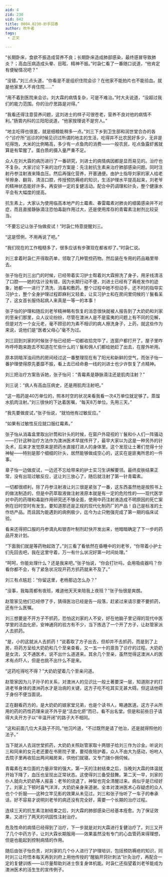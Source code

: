 ```yaml
---
aid: 4
zid: 230
uid: 842
title: 0004.0230-妙手回春
author: 吹牛者
tags: 
 - 正文

---
```




  “长期卧床，食欲不振造成营养不良；长期卧床造成肺部感染，最终感冒导致肺炎？；高血压病造成头晕、目眩、精神不振。”时袅仁看了一番随口说道，“他肯定有便秘情况吧？”

  “没错，”刘三点头道，“你看是不是组织住院会诊？在他家不能拍片也不能验血。就是他家里人不肯住院……”

  “用不着到医院来会诊。刘大霖的病情复杂，可是不难治。”时大夫说道，“没超过我们的能力范围。你的治疗思路是对得。”

  “我看还得注意营养问题，这刘进士的样子可很苍老，营养不良对他的病情不利。”肠胃内科的兰阳阳说道，“他家按理说不是穷人。”

  “地主吃得也很差，就是细粮能稍多一点。”刘三下乡到卫生部和润世堂合办的各个“诊疗所”巡诊的时候见识过所谓的地主的生活，吃得并不比农民好多少，无非是吃得饱，大米的比例略高，多少有一点鱼肉的消费——一般农民，吃点鱼露虾酱就算是有荤腥了。蛋白质的摄入量严重不足。

  众人在刘大霖的病历进行了一番研究，刘进士的病情病因都是显而易见的。治疗也不复杂。大家讨论下来的治疗方案是：先注射抗生素来治疗肺部感染问题。同时注射丹参注射液来降血压。然后再强化营养，开塞通便。由护士指导刘家的家人给老爷擦身、翻背、清洁口腔，传授预防褥疮的知识，生活护理水平提高起来，刘老爷的精神状态能好许多。再安排一定的复健活动。配合中药调理和针灸，整个健康水平会有大幅度的提高。

  抗生素上，大家认为使用临高本地产的土霉素、春雷霉素对肺炎的细菌感染并不对症，而且直接静脉滴注恐怕毒副作用过大，还是使用库存的青霉素注射剂比较妥当。

  “不要忘记让张子怡做皮试！”时袅仁特意提醒刘三。

  “这是惯例，不用再说了吧。”

  “我们现在的工作粗糙多了，很多应该有步骤现在都省却了。”时袅仁说。

  刘三拿着时袅仁开得取药单，领取了几种管控药物。然后装在专用的药品箱里带去。

  张子怡在刘三出门的时候，已经带着实习护士帮着刘大霖擦洗了身子，用牙线清洁了口腔——她的估计没有错，因为长期行动不便，刘进士已经有了褥疮发作的迹象，她都一一进行了清洗、消毒和敷药。整个过程中她不但动手，还不时的指导实习护士，整个全身护理过程即麻利又轻柔，让实习护士和在房间里伺候的丫鬟看呆了，这女首长服侍起病人来真是一等一的本事！

  张子怡的护理和随后刘老爷精神略有恢复的消息很快就被人报告到了大奶奶和刘家的至亲们那里，众人议论纷纷，尽管在澳洲人是不是蛮夷的问题上有不同的见解，但是对方一个女元老，毫不顾忌的为素不相识的病人擦洗身子，上药，就这些作为来说，说他们是“医者父母心”毫不为过。

  刘三回到刘家的时候张子怡已经把一切都收拾完毕了，连窗户都打开了。屋子里咋咋呼呼跑来跑去不知道在忙些什么的丫鬟和佣人们都给她赶了出去，在屋外听用。

  原本阴暗浑浊闷热的房间经过这一番整理现在有了阳光和新鲜的空气，而张子怡一番护理使得原先萎靡不振，看上去已经命悬一线的刘进士也少许恢复了点精神。

  刘三把治疗方案告诉她，张子怡问：“青霉素是静脉滴注还是肌肉注射？”

  刘三说：“病人有高血压病史，还是用肌肉注射吧。”

  “这一瓶药是40万单位的，照本时空的状况来看我看一次4万单位就足够了。蒸馏水肌肉注射。”刘三很快的下达着医嘱，“每天8万单位。先用三天。”

  “我先要做皮试，”张子怡说，“就怕他有过敏反应。”

  “如果有过敏性反应就口服红霉素。”

  张子怡从消毒盒里取出针筒和针头的时候，在窗户外窥视的丫鬟和仆人们一阵骚动——打针这种治疗方法作为澳洲医术早就传开了，最早大家以为这是一种另外的针灸术，后来才发觉原来是把药水直接打进人的身体里。这个发现让土著们觉得十分神秘——特别是那个细细的针头，居然能够做成空心的，这实在是匪夷所思的一件事。

  章子怡一边做皮试，一边还不忘给带来的护士实习生讲解要领。最终皮肤结果正常，没有出现过敏反应，这让刘三放心了，随后就注射了第一针青霉素。

  一切都很顺利，除了丹参注射液让刘三很是紧张了一番，这东西虽然他是按照书上的做法制造的，但是中药萃取液做注射液原本就是有一定的危险性的——现代医学对中药的药理和毒副作用研究还不够全面，使用中药注射液造成不明原因的死亡案例在旧时空时有发生。要知道那还是正规的现代化制药厂的产品！自己是标准的土作坊产品。而且因为能遇到的病例极少，迄今为止只勉强完成了第一期的临床试验。

  看来还得把口服的丹参滴丸和银杏叶制剂赶快开发出来，他暗暗确定了下一步的药品开发计划。

  “下面我们就是等药物起效了。”刘三看了看依然在昏睡中的刘老爷，“你带着小护士们先回去吧，我在这里守着，万一有什么状况好第一时间处理。”

  “呵呵，你能处理什么？还是我来吧。”张子怡说，“你会打针吗，会用吸痰器吗？你看你都不会，有了紧急状况现开药方抓药就来不及了。”

  刘三有点尴尬：“你留这里，老杨那边怎么办？”

  “没事，我每周都有夜班，难道他天天来陪我上夜班？”张子怡很是爽朗。

  赵管家见他们已经停了手，猜得医治已经是告一段落，赶紧过来请示要不要抓药，还有什么医嘱。

  刘三想要是不开方子不抓药，恐怕这刘家的人不安，好在他脑子里记得的现代中医学里的活血化瘀，安神通窍的验方有不少，当下拣选了一个开了方子，让赵管家派人去抓药。

  “是，小的这就派人去抓药！”说着取了方子出去，但却并不去抓药，而是到了上房，将药方呈给大奶奶和几个至亲查看，又一五一十的禀告了诊疗的过程。大奶奶是女流，又不通医术，说不出什么道道来。其余几个至亲，虽然觉得这澳洲人的医术有点吓人，但是也挑不出什么不是来。

  “这药吃得吃不得？”大奶奶望着几个至亲问道。

  赵管家因为儿子孙子的关系，对澳洲人的见识比一般土著要深一层，知道刚才的打进老爷身体的澳洲药水才是治病的关键，这方子吃不吃其实无甚大碍。但这话他碍于身份不便当面说。

  正在翻看药方的，是大奶奶的娘家堂兄弟，也是个读书人，略通医道。这方子从所用的药的药性药理来说不外乎是“活血化瘀”而已，看不出名堂。但是和前些日子请得大夫开方子以“辛温开闭”的路子大不相同。

  “这和前面几位大夫路子不同。”他沉吟道，“不过既然是请了他治，还是就得照他的法子。”

  当下就派人去润世堂抓药，大奶奶关照赵管家取十两银子给刘三作为诊金。听说刘三和同来的女元老还要在书房院子里，要彻夜陪护着，众人不由大为感动，吩咐人去院子里再收拾出两间厢房来，供他们就寝。又专门拨仆佣伺候。

  青霉素在本位面的力量非常的强大，第一天的注射结束之后，当晚刘大霖的体温就开始下降了，血压也呈现出正常状态。这使得刘三备受鼓舞。第二天一早，刘家的仆人就向大奶奶等人报喜：老爷的烧退了，神智也完全清醒过来。病似乎是已经好了。刘家上下顿时喜气洋洋，大奶奶亲身来道谢。全本对澳洲医术心存疑虑的众人也个个折服——这种立竿见影的效果从未见过。刘三和张子怡听了一车子的奉承话，好不容易才说明刘老爷的病还没有完全好，需要一个长期的治疗过程。

  连续三天的抗生素注射结束之后，刘大霖的肺部感染已经基本痊愈。为了保证效果，又进行了两天的巩固性注射治疗。

  危及性命的病情已经得到了治疗，下一步就是对刘大霖进行复健治疗了。刘三又开了几个中药方子，让刘大霖长期服用——效果虽然没有专门的心血管药来得理想，但是也能起到控制病情的作用。

  随后由张子怡负责，对刘家的几个仆人进行了护理培训，包括预防褥疮的知识，同时刘三让符悟本每天再到刘府上用他传授的“醒脑开窍针刺法”针灸治疗，再配合一定的复健训练——以尽量帮助刘进士恢复身体机能。时袅仁还指望着刘老爷能成为澳洲医术的活生生的宣传例子。


